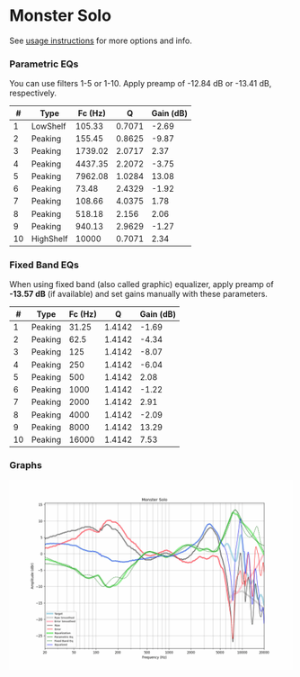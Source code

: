 # Monster Solo
See [usage instructions](https://github.com/jaakkopasanen/AutoEq#usage) for more options and info.

### Parametric EQs
You can use filters 1-5 or 1-10. Apply preamp of -12.84 dB or -13.41 dB, respectively.

|   # | Type      |   Fc (Hz) |      Q |   Gain (dB) |
|-----|-----------|-----------|--------|-------------|
|   1 | LowShelf  |    105.33 | 0.7071 |       -2.69 |
|   2 | Peaking   |    155.45 | 0.8625 |       -9.87 |
|   3 | Peaking   |   1739.02 | 2.0717 |        2.37 |
|   4 | Peaking   |   4437.35 | 2.2072 |       -3.75 |
|   5 | Peaking   |   7962.08 | 1.0284 |       13.08 |
|   6 | Peaking   |     73.48 | 2.4329 |       -1.92 |
|   7 | Peaking   |    108.66 | 4.0375 |        1.78 |
|   8 | Peaking   |    518.18 | 2.156  |        2.06 |
|   9 | Peaking   |    940.13 | 2.9629 |       -1.27 |
|  10 | HighShelf |  10000    | 0.7071 |        2.34 |

### Fixed Band EQs
When using fixed band (also called graphic) equalizer, apply preamp of **-13.57 dB** (if available) and set gains manually with these parameters.

|   # | Type    |   Fc (Hz) |      Q |   Gain (dB) |
|-----|---------|-----------|--------|-------------|
|   1 | Peaking |     31.25 | 1.4142 |       -1.69 |
|   2 | Peaking |     62.5  | 1.4142 |       -4.34 |
|   3 | Peaking |    125    | 1.4142 |       -8.07 |
|   4 | Peaking |    250    | 1.4142 |       -6.04 |
|   5 | Peaking |    500    | 1.4142 |        2.08 |
|   6 | Peaking |   1000    | 1.4142 |       -1.22 |
|   7 | Peaking |   2000    | 1.4142 |        2.91 |
|   8 | Peaking |   4000    | 1.4142 |       -2.09 |
|   9 | Peaking |   8000    | 1.4142 |       13.29 |
|  10 | Peaking |  16000    | 1.4142 |        7.53 |

### Graphs
![](./Monster%20Solo.png)
